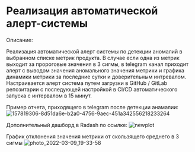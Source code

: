 # Реализация автоматической алерт-системы

Описание:

Реализация автоматической алерт системы по детекции аномалий в выбранном списке метрик продукта. В случае если одна из метрик выходит за пророговые значения в 3 сигмы, в telegram канал приходит алерт с выводом значения аномального значения метрики и графика динамики метрики за последние сутки и доверительным интревалом. Настраивается алерт система путем загрузки в GitHub / GitLab репозитарии с последующей настройкой в CI/CD автоматического запуска с интервалом в 15 минут.



Пример отчета, приходящего в telegram после детекции анамалии: 
![157819306-8d51da6e-b2a0-4756-9aec-451a342556218233264](https://user-images.githubusercontent.com/60318564/164885355-f220185a-729e-418a-ad49-592e80239bff.jpg)

Дополнительный дашборд в Radash по ссылке:
![newplot](https://user-images.githubusercontent.com/60318564/164885593-ba32e6a5-ff03-49d0-bae1-b8b2dea1417e.png)

График отклонения значения метрики от скользящего среднего в 3 сигмы
![photo_2022-03-09_19-33-58](https://user-images.githubusercontent.com/60318564/157819306-8d51da6e-b2a0-4756-9aec-451a34255621.jpg)

